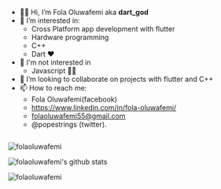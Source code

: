 - 👋🏾 Hi, I’m Fola Oluwafemi aka **dart_god**
- 👀 I’m interested in:
    - Cross Platform app development with flutter
    - Hardware programming
    - C++
    - Dart ❤️
- 🚫 I'm not interested in
    - Javascript 🙅🏽
- 💞️ I’m looking to collaborate on projects with flutter and C++
- 📫 How to reach me:
    - Fola Oluwafemi(facebook)
    - https://www.linkedin.com/in/fola-oluwafemi/
    - folaoluwafemi55@gmail.com
    - @popestrings (twitter).


<p align="left"> <img src="https://komarev.com/ghpvc/?username=folaoluwafemi&label=Profile%20views&color=0e75b6&style=flat" alt="" /> </p>



<p><img align="left" src="https://github-readme-stats.vercel.app/api/top-langs?username=folaoluwafemi&show_icons=true&locale=en&theme=gruvbox&layout=compact" alt="folaoluwafemi" /></p>

<br clear="left"/>

![folaoluwafemi's github stats](https://github-readme-stats.vercel.app/api?username=folaoluwafemi&show_icons=true&theme=gruvbox)


<p><img align="left" src="https://github-readme-streak-stats.herokuapp.com/?user=folaoluwafemi&theme=gruvbox" alt="folaoluwafemi" /></p>

<p align="left"> <a href="https://github.com/ryo-ma/github-profile-trophy"><img src="https://github-profile-trophy.vercel.app/?username=folaoluwafemi&theme=gruvbox" alt = "" /></a> </p>

<!-- <p><a href="https://twitter.com/popestrings" target="_blank"><img align="left" src="https://img.shields.io/twitter/url?style=social&url=https://twitter.com/popestrings" alt="folaoluwafemi" /></a></p> -->


<!---
folaoluwafemi/folaoluwafemi is a ✨ special ✨ repository because its `README.md` (this file) appears on your GitHub profile.
You can click the Preview link to take a look at your changes.
--->
